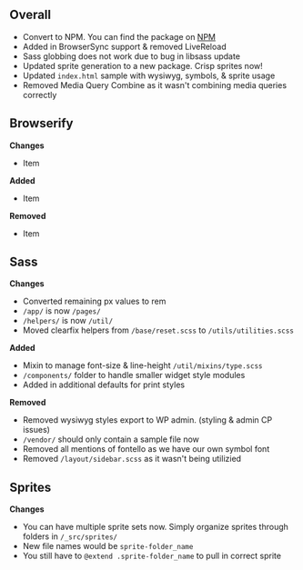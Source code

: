 ## Overall

* Convert to NPM. You can find the package on [NPM](https://www.npmjs.com/package/gulp-eta)
* Added in BrowserSync support & removed LiveReload
* Sass globbing does not work due to bug in libsass update
* Updated sprite generation to a new package. Crisp sprites now!
* Updated `index.html` sample with wysiwyg, symbols, & sprite usage
* Removed Media Query Combine as it wasn't combining media queries correctly

## Browserify

**Changes**
* Item

**Added**
* Item

**Removed**
* Item

## Sass

**Changes**
* Converted remaining px values to rem
* `/app/` is now `/pages/`
* `/helpers/` is now `/util/`
* Moved clearfix helpers from `/base/reset.scss` to `/utils/utilities.scss`

**Added**
* Mixin to manage font-size & line-height `/util/mixins/type.scss`
* `/components/` folder to handle smaller widget style modules
* Added in additional defaults for print styles

**Removed**
* Removed wysiwyg styles export to WP admin. (styling & admin CP issues)
* `/vendor/` should only contain a sample file now
* Removed all mentions of fontello as we have our own symbol font
* Removed `/layout/sidebar.scss` as it wasn't being utilizied

## Sprites

**Changes**
* You can have multiple sprite sets now. Simply organize sprites through folders in `/_src/sprites/`
* New file names would be `sprite-folder_name`
* You still have to `@extend .sprite-folder_name` to pull in correct sprite
